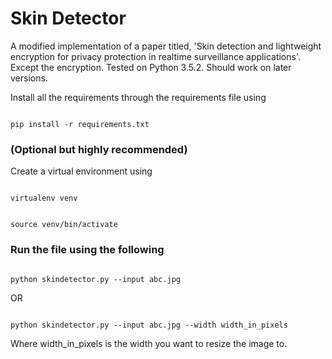 # Skin Detector

A modified implementation of a paper titled, 'Skin detection and lightweight encryption for privacy protection in realtime surveillance applications'. Except the encryption.
Tested on Python 3.5.2. Should work on later versions.

Install all the requirements through the requirements file using

<code>
pip install -r requirements.txt
</code>

### (Optional but highly recommended)

Create a virtual environment using

<code>
virtualenv venv

source venv/bin/activate
</code>

### Run the file using the following

<code>
python skindetector.py --input abc.jpg
</code>

OR

<code>
python skindetector.py --input abc.jpg --width width_in_pixels
</code>

Where width_in_pixels is the width you want to resize the image to.

